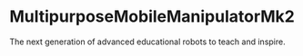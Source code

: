 # MultipurposeMobileManipulatorMk2
The next generation of advanced educational robots to teach and inspire.
